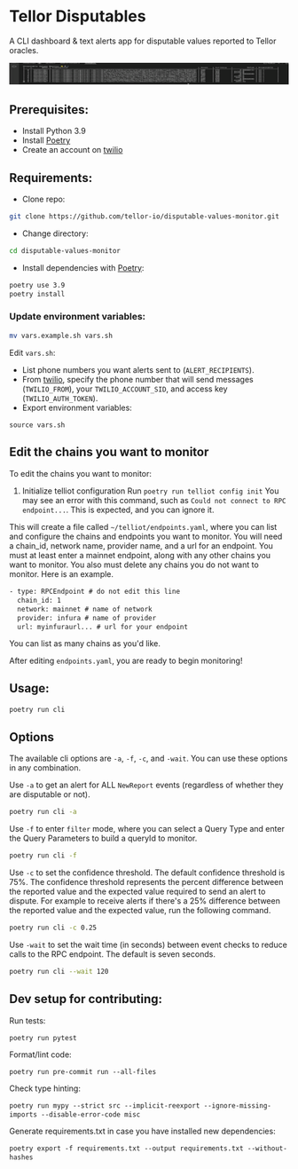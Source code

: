 # Tellor Disputables
A CLI dashboard & text alerts app for disputable values reported to Tellor oracles.

![](demo.gif)

## Prerequisites:
- Install Python 3.9
- Install [Poetry](https://github.com/python-poetry/poetry)
- Create an account on [twilio](https://www.twilio.com/docs/sms/quickstart/python)

## Requirements:
- Clone repo:
```bash
git clone https://github.com/tellor-io/disputable-values-monitor.git
```
- Change directory:
```bash
cd disputable-values-monitor
```
- Install dependencies with [Poetry](https://github.com/python-poetry/poetry):

```
poetry use 3.9
poetry install
```

### Update environment variables:
```bash
mv vars.example.sh vars.sh
```
Edit `vars.sh`:
- List phone numbers you want alerts sent to (`ALERT_RECIPIENTS`).
- From [twilio](https://www.twilio.com/docs/sms/quickstart/python), specify the phone number that will send messages (`TWILIO_FROM`), your `TWILIO_ACCOUNT_SID`, and access key (`TWILIO_AUTH_TOKEN`).
- Export environment variables:
```
source vars.sh
```

## Edit the chains you want to monitor

To edit the chains you want to monitor:
1. Initialize telliot configuration
Run `poetry run telliot config init`
You may see an error with this command, such as `Could not connect to RPC endpoint...`. This is expected, and you can ignore it.

This will create a file called `~/telliot/endpoints.yaml`, where you can list and configure the chains and endpoints you want to monitor.
You will need a chain_id, network name, provider name, and a url for an endpoint. You must at least enter a mainnet endpoint, along with any other chains you want to monitor. You also must delete any chains you do not want to monitor.
Here is an example.
```
- type: RPCEndpoint # do not edit this line
  chain_id: 1
  network: mainnet # name of network
  provider: infura # name of provider
  url: myinfuraurl... # url for your endpoint
```

You can list as many chains as you'd like.

After editing `endpoints.yaml`, you are ready to begin monitoring!

## Usage:
```
poetry run cli
```

## Options
The available cli options are `-a`, `-f`, `-c`, and `-wait`. You can use these options in any combination. 

Use `-a` to get an alert for ALL `NewReport` events (regardless of whether they are disputable or not). 
```bash
poetry run cli -a
```

Use `-f` to enter `filter` mode, where you can select a Query Type and enter the Query Parameters to build a queryId to monitor. 
```bash
poetry run cli -f
```

Use `-c` to set the confidence threshold. The default confidence threshold is 75%. The confidence threshold represents the percent difference between the reported value and the expected value required to send an alert to dispute. For example to receive alerts if there's a 25% difference between the reported value and the expected value, run the following command.
```bash
poetry run cli -c 0.25
```

Use `-wait` to set the wait time (in seconds) between event checks to reduce calls to the RPC endpoint. The default is seven seconds.
```bash
poetry run cli --wait 120
```


## Dev setup for contributing:
Run tests:
```
poetry run pytest
```
Format/lint code:
```
poetry run pre-commit run --all-files
```
Check type hinting:
```
poetry run mypy --strict src --implicit-reexport --ignore-missing-imports --disable-error-code misc
```
Generate requirements.txt in case you have installed new dependencies:
```
poetry export -f requirements.txt --output requirements.txt --without-hashes
```
